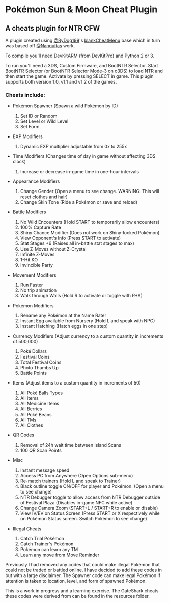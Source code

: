 # Pokémon Sun & Moon Cheat Plugin
## A cheats plugin for NTR CFW

A plugin created using [@RyDog199](https://github.com/RyDog199/)'s [blankCheatMenu](https://github.com/RyDog199/blankCheatMenu) base which in turn was based off [@Nanquitas](https://github.com/Nanquitas/) work.

To compile you'll need DevKitARM (from DevKitPro) and Python 2 or 3.

To run you'll need a 3DS, Custom Firmware, and BootNTR Selector. Start BootNTR Selector (or BootNTR Selector Mode-3 on o3DS) to load NTR and then start the game. Activate by pressing SELECT in game. This plugin supports both version 1.0, v1.1 and v1.2 of the games.

### Cheats include:

- Pokémon Spawner (Spawn a wild Pokémon by ID)
  1. Set ID or Random
  2. Set Level or Wild Level
  3. Set Form

- EXP Modifiers
  1. Dynamic EXP multiplier adjustable from 0x to 255x

- Time Modifiers (Changes time of day in game without affecting 3DS clock)
  1. Increase or decrease in-game time in one-hour intervals

- Appearance Modifiers
  1. Change Gender (Open a menu to see change. WARNING: This will reset clothes and hair)
  2. Change Skin Tone (Ride a Pokémon or save and reload)

- Battle Modifiers
  1. No Wild Encounters (Hold START to temporarily allow encounters)
  2. 100% Capture Rate
  3. Shiny Chance Modifier (Does not work on Shiny-locked Pokémon)
  4. View Opponent's Info (Press START to activate)
  5. Stat Stages +6 (Raises all in-battle stat stages to max)
  6. Use Z-Moves without Z-Crystal
  7. Infinite Z-Moves
  8. 1-Hit KO
  9. Invincible Party

- Movement Modifiers
  1. Run Faster
  2. No trip animation
  3. Walk through Walls (Hold R to activate or toggle with R+A)

- Pokémon Modifiers
  1. Rename any Pokémon at the Name Rater
  2. Instant Egg available from Nursery (Hold L and speak with NPC)
  3. Instant Hatching (Hatch eggs in one step)

- Currency Modifiers (Adjust currency to a custom quantity in increments of 500,000)
  1. Poké Dollars
  2. Festival Coins
  3. Total Festival Coins
  4. Photo Thumbs Up
  5. Battle Points

- Items (Adjust items to a custom quantity in increments of 50)
  1. All Poké Balls Types
  2. All Items
  3. All Medicine Items
  4. All Berries
  5. All Poké Beans
  6. All TMs
  7. All Clothes

- QR Codes
  1. Removal of 24h wait time between Island Scans
  2. 100 QR Scan Points

- Misc
  1. Instant message speed
  2. Access PC from Anywhere (Open Options sub-menu)
  3. Re-match trainers (Hold L and speak to Trainer)
  4. Black outline toggle ON/OFF for player and Pokémon. (Open a menu to see change)
  5. NTR Debugger toggle to allow access from NTR Debugger outside of Festival Plaza (Disables in-game NFC while active)
  6. Change Camera Zoom (START+L / START+R to enable or disable)
  7. View IV/EV on Status Screen (Press START or X respectively while on Pokémon Status screen. Switch Pokémon to see change)

- Illegal Cheats
  1. Catch Trial Pokémon
  2. Catch Trainer's Pokémon
  3. Pokémon can learn any TM
  4. Learn any move from Move Reminder

Previously I had removed any codes that could make illegal Pokémon that could not be traded or battled online. I have decided to add these codes in but with a large disclaimer. The Spawner code can make legal Pokémon if attention is taken to location, level, and form of spawned Pokémon.

This is a work in progress and a learning exercise. The GateShark cheats these codes were derived from can be found in the resources folder.
